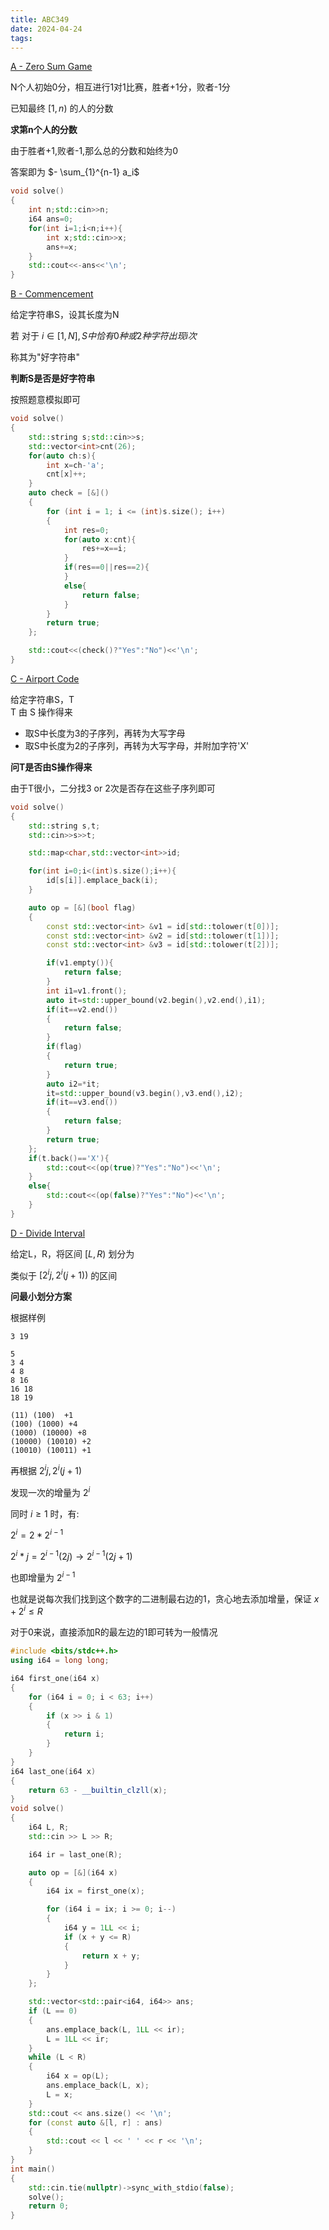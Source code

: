 ```yaml
---
title: ABC349
date: 2024-04-24
tags:
---
```


[A - Zero Sum Game](https://atcoder.jp/contests/abc349/tasks/abc349_a)

N个人初始0分，相互进行1对1比赛，胜者+1分，败者-1分  

已知最终 $[1,n)$ 的人的分数  

**求第n个人的分数**  

由于胜者+1,败者-1,那么总的分数和始终为0  

答案即为 $- \sum_{1}^{n-1} a_i$  

```cpp
void solve()
{
    int n;std::cin>>n;
    i64 ans=0;
    for(int i=1;i<n;i++){
        int x;std::cin>>x;
        ans+=x;
    }
    std::cout<<-ans<<'\n';
}
```

[B - Commencement](https://atcoder.jp/contests/abc349/tasks/abc349_b)

给定字符串S，设其长度为N  

若 对于 $i\in[1,N],S中恰有0种或2种字符出现i次$  

称其为"好字符串"  

**判断S是否是好字符串**  

按照题意模拟即可  

```cpp
void solve()
{
    std::string s;std::cin>>s;
    std::vector<int>cnt(26);
    for(auto ch:s){
        int x=ch-'a';
        cnt[x]++;
    }
    auto check = [&]()
    {
        for (int i = 1; i <= (int)s.size(); i++)
        {
            int res=0;
            for(auto x:cnt){
                res+=x==i;
            }           
            if(res==0||res==2){
            }
            else{
                return false;
            }
        }
        return true;
    };

    std::cout<<(check()?"Yes":"No")<<'\n';
}
```

[C - Airport Code](https://atcoder.jp/contests/abc349/tasks/abc349_c)

给定字符串S，T  
T 由 S 操作得来  

- 取S中长度为3的子序列，再转为大写字母 
- 取S中长度为2的子序列，再转为大写字母，并附加字符'X'  

**问T是否由S操作得来**

由于T很小，二分找3 or 2次是否存在这些子序列即可  

```cpp
void solve()
{
    std::string s,t;
    std::cin>>s>>t;

    std::map<char,std::vector<int>>id;

    for(int i=0;i<(int)s.size();i++){
        id[s[i]].emplace_back(i);
    }

    auto op = [&](bool flag)
    {
        const std::vector<int> &v1 = id[std::tolower(t[0])];
        const std::vector<int> &v2 = id[std::tolower(t[1])];
        const std::vector<int> &v3 = id[std::tolower(t[2])];

        if(v1.empty()){
            return false;
        }
        int i1=v1.front();
        auto it=std::upper_bound(v2.begin(),v2.end(),i1);
        if(it==v2.end())
        {
            return false;
        }
        if(flag)
        {
            return true;
        }
        auto i2=*it;
        it=std::upper_bound(v3.begin(),v3.end(),i2);
        if(it==v3.end())
        {
            return false;
        }
        return true;
    };
    if(t.back()=='X'){
        std::cout<<(op(true)?"Yes":"No")<<'\n';
    }
    else{
        std::cout<<(op(false)?"Yes":"No")<<'\n';
    }
}
```

[D - Divide Interval](https://atcoder.jp/contests/abc349/tasks/abc349_d)

给定L，R，将区间 $[L,R)$ 划分为  

类似于 $[2^{i}j,2^{i}(j+1))$ 的区间

**问最小划分方案**

根据样例

```
3 19

5
3 4
4 8
8 16
16 18
18 19

(11) (100)  +1
(100) (1000) +4
(1000) (10000) +8
(10000) (10010) +2
(10010) (10011) +1

```

再根据 $2^{i}j,2^{i}(j+1)$  

发现一次的增量为  $2^{i}$

同时  $i \ge 1$ 时，有: 

$2^{i}=2*2^{i-1}$ 

$2^{i}*j=2^{i-1}(2j) \rightarrow 2^{i-1}(2j+1)$

也即增量为 $2^{i-1}$  

也就是说每次我们找到这个数字的二进制最右边的1，贪心地去添加增量，保证 $x+2^{i} \le R$

对于0来说，直接添加R的最左边的1即可转为一般情况  



```cpp
#include <bits/stdc++.h>
using i64 = long long;

i64 first_one(i64 x)
{
    for (i64 i = 0; i < 63; i++)
    {
        if (x >> i & 1)
        {
            return i;
        }
    }
}
i64 last_one(i64 x)
{
    return 63 - __builtin_clzll(x);
}
void solve()
{
    i64 L, R;
    std::cin >> L >> R;

    i64 ir = last_one(R);

    auto op = [&](i64 x)
    {
        i64 ix = first_one(x);

        for (i64 i = ix; i >= 0; i--)
        {
            i64 y = 1LL << i;
            if (x + y <= R)
            {
                return x + y;
            }
        }
    };

    std::vector<std::pair<i64, i64>> ans;
    if (L == 0)
    {
        ans.emplace_back(L, 1LL << ir);
        L = 1LL << ir;
    }
    while (L < R)
    {
        i64 x = op(L);
        ans.emplace_back(L, x);
        L = x;
    }
    std::cout << ans.size() << '\n';
    for (const auto &[l, r] : ans)
    {
        std::cout << l << ' ' << r << '\n';
    }
}
int main()
{
    std::cin.tie(nullptr)->sync_with_stdio(false);
    solve();
    return 0;
}

```











